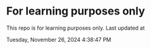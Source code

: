 # For learning purposes only
This repo is for learning purposes only.
Last updated at

Tuesday, November 26, 2024 4:38:47 PM

